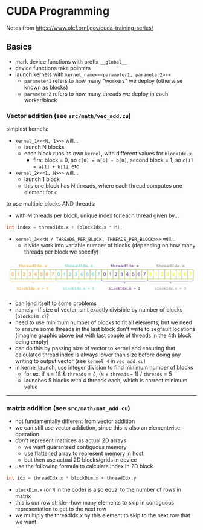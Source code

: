 # CUDA Programming

Notes from <https://www.olcf.ornl.gov/cuda-training-series/>

## Basics

- mark device functions with prefix `__global__`
- device functions take pointers
- launch kernels with `kernel_name<<<parameter1, parameter2>>>`
  - `parameter1` refers to how many "workers" we deploy (otherwise known as blocks)
  - `parameter2` refers to how many threads we deploy in each worker/block

### Vector addition (see `src/math/vec_add.cu`)

simplest kernels:

- `kernel_1<<<N, 1>>>` will...
  - launch N blocks
  - each block runs its own `kernel`, with different values for `blockIdx.x`
    - first block = 0, so `c[0] = a[0] + b[0]`, second block = 1, so `c[1] = a[1] + b[1]`, etc.
- `kernel_2<<<1, N>>>` will...
  - launch 1 block
  - this one block has N threads, where each thread computes one element for `c`

to use multiple blocks AND threads:

- with M threads per block, unique index for each thread given by...

```cpp
int index = threadIdx.x + (blockIdx.x * M);
```

- `kernel_3<<<N / THREADS_PER_BLOCK, THREADS_PER_BLOCK>>>` will...
  - divide work into variable number of blocks (depending on how many threads per block we specify)

![alt text](thread_block.png)

- can lend itself to some problems
- namely--if size of vector isn't exactly divisible by number of blocks (`blockDim.x`)?
- need to use minimum number of blocks to fit all elements, but we need to ensure some threads in the last block don't write to segfault locations (imagine graphic above but with last couple of threads in the 4th block being empty)
- can do this by passing size of vector to kernel and ensuring that calculated thread index is always lower than size before doing any writing to output vector (see `kernel_4` in `vec_add.cu`)
- in kernel launch, use integer division to find minimum number of blocks
  - for ex. if `N` = 18 & `threads` = 4, (`N` + `threads` - 1) / `threads` = 5
  - launches 5 blocks with 4 threads each, which is correct minimum value

---

### matrix addition (see `src/math/mat_add.cu`)

- not fundamentally different from vector addition
- we can still use vector addiction, since this is also an elementwise operation
- *don't* represent matrices as actual 2D arrays
  - we want guaranteed contiguous memory
  - use flattened array to represent memory in host
  - but then use actual 2D blocks/grids in device
- use the following formula to calculate index in 2D block

```c
int idx = threadIdx.x * blockDim.x + threadIdx.y
```

- `blockDim.x` (or `N` in the code) is also equal to the number of rows in matrix
- this is our row stride--how many elements to skip in  contiguous representation to get to the next row
- we multiply the threadIdx.x by this element to skip to the next row that we want